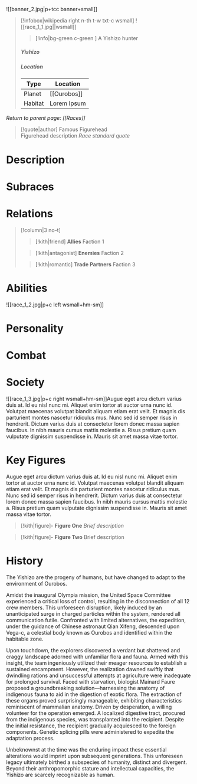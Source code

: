 ![[banner_2.jpg|p+tcc banner+small]]
> [!infobox|wikipedia right n-th t-w txt-c wsmall]
> ![[race_1_1.jpg||wsmall]]
>> [!info|bg-green c-green ] A Yishizo hunter
>##### Yishizo
> ##### _Location_
> | Type | Location |
> | ---- | ---- |
> | Planet | [[Ourobos]] |
> | Habitat | Lorem Ipsum |

*Return to parent page: [[Races]]*



>[!quote|author] Famous Figurehead <br>Figurehead description
> _Race standard quote_

# Description

# Subraces

# Relations
> [!column|3 no-t]
>> [!kith|friend] **Allies**
>> Faction 1
>
>> [!kith|antagonist] **Enemies**
>> Faction 2
>
>> [!kith|romantic] **Trade Partners**
>> Faction 3
# Abilities
![[race_1_2.jpg|p+c left wsmall+hm-sm]]
# Personality

# Combat

# Society
![[race_1_3.jpg|p+c right wsmall+hm-sm]]Augue eget arcu dictum varius duis at. Id eu nisl nunc mi. Aliquet enim tortor at auctor urna nunc id. Volutpat maecenas volutpat blandit aliquam etiam erat velit. Et magnis dis parturient montes nascetur ridiculus mus. Nunc sed id semper risus in hendrerit. Dictum varius duis at consectetur lorem donec massa sapien faucibus. In nibh mauris cursus mattis molestie a. Risus pretium quam vulputate dignissim suspendisse in. Mauris sit amet massa vitae tortor.
# Key Figures
Augue eget arcu dictum varius duis at. Id eu nisl nunc mi. Aliquet enim tortor at auctor urna nunc id. Volutpat maecenas volutpat blandit aliquam etiam erat velit. Et magnis dis parturient montes nascetur ridiculus mus. Nunc sed id semper risus in hendrerit. Dictum varius duis at consectetur lorem donec massa sapien faucibus. In nibh mauris cursus mattis molestie a. Risus pretium quam vulputate dignissim suspendisse in. Mauris sit amet massa vitae tortor.

> [!kith|figure]- **Figure One**
_Brief description_

> [!kith|figure]- **Figure Two**
> Brief description

# History
The Yishizo are the progeny of humans, but have changed to adapt to the environment of Ourobos. 

Amidst the inaugural Olympia mission, the United Space Committee experienced a critical loss of control, resulting in the disconnection of all 12 crew members. This unforeseen disruption, likely induced by an unanticipated surge in charged particles within the system, rendered all communication futile. Confronted with limited alternatives, the expedition, under the guidance of Chinese astronaut Qian Xifeng, descended upon Vega-c, a celestial body known as Ourobos and identified within the habitable zone.

Upon touchdown, the explorers discovered a verdant but shattered and craggy landscape adorned with unfamiliar flora and fauna. Armed with this insight, the team ingeniously utilized their meager resources to establish a sustained encampment. However, the realization dawned swiftly that dwindling rations and unsuccessful attempts at agriculture were inadequate for prolonged survival. Faced with starvation, biologist Mainard Faure proposed a groundbreaking solution—harnessing the anatomy of indigenous fauna to aid in the digestion of exotic flora. The extraction of these organs proved surprisingly manageable, exhibiting characteristics reminiscent of mammalian anatomy. Driven by desperation, a willing volunteer for the operation emerged. A localized digestive tract, procured from the indigenous species, was transplanted into the recipient. Despite the initial resistance, the recipient gradually acquiesced to the foreign components. Genetic splicing pills were administered to expedite the adaptation process.

Unbeknownst at the time was the enduring impact these essential alterations would imprint upon subsequent generations. This unforeseen legacy ultimately birthed a subspecies of humanity, distinct and divergent. Beyond their anthropomorphic stature and intellectual capacities, the Yishizo are scarcely recognizable as human.